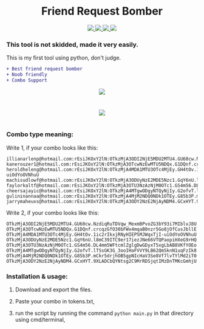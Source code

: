 <h1 align="center">Friend Request Bomber</h1>
<p align="center">
  <a href="https://github.com/Rdmo1/DisRo-Multi-Tool/blob/main/LICENSE">
    <img src="https://img.shields.io/badge/License-MIT-important">
  </a>
  <a href="https://www.python.org">
    <img src="https://img.shields.io/badge/Python-3.9-informational.svg">
  </a>
  <a href="https://github.com/AstraaDev">
    <img src="https://img.shields.io/github/downloads/fknMega/Friend-Request-Bomber/total.svg">
  </a>
  <a href="https://github.com/fknMega">
    <img src="https://komarev.com/ghpvc/?username=fknMega">
  </a>
</p>

### **This tool is not skidded, made it very easily.**
This is my first tool using python, don't judge.
```diff
+ Best friend request bomber
+ Noob friendly
+ Combo Support
```

<p align="center">
  <a href="https://github.com/fknMega/Friend-Request-Bomber/releases/tag/publish">
    <img src="http://en-ru.gigabyte-data.com/microsites/data/167/download-color.png">
  </a>
</p>

<h1 align="center"><img src="https://media.discordapp.net/attachments/976394322314403840/993806074471792640/firefox_lVBe2vub5C.gif"><h1>





### Combo type meaning:
Write 1, if your combo looks like this:
```
illianarlenp@hotmail.com:rEsiJKOxY2lN:OTkzMjA3ODI2NjE5MDU2MTU4.GU60cw.NzdiqRuTDVqw_MexmBPvoZG3bY93i7MIblvJ8U
kanerouzer1@hotmail.com:rEsiJKOxY2lN:OTkzMjA3OTcwNzEwMTU5NDQx.G1DQnf.crcqzGfO30bFWx4mqaB0nzr5Go8jOfCusJbllE
heroldheleng@hotmail.com:rEsiJKOxY2lN:OTkzMjA4MDA1MTU3OTc4MjEy.GH4tOv.1ic2rIkxjRNyHIEP5MJWqxTjI-uiOdYoOVNhuU
machisudlowf@hotmail.com:rEsiJKOxY2lN:OTkzMjA3ODUyNzE2MDE5Nzc1.GqY6nU.l8mC39ITC9er17iezJNe66VTQPaopiHXeG9rHQ
faylorkaltf@hotmail.com:rEsiJKOxY2lN:OTkzMjA3OTU3NzAzNjM0OTc1.GS4m56.DL4mm5WFtcmlZglgDwGDyxT5xgLbAB8VKfYOEo
cheersajayic@hotmail.com:rEsiJKOxY2lN:OTkzMjA4MTgwODgyNTQyNjIy.G2ofvT.lTSsGK3G_3ooIHaFVVY9LB62QmSknN1uqFzIk8
gulininannaa@hotmail.com:rEsiJKOxY2lN:OTkzMjA4MjM2NDQ0NDk1OTEy.G85b3P.mCkr5drjhOB5gpNIcHaV3Se8Vf7lvTYlMd2iT0
jarrymaheuxs@hotmail.com:rEsiJKOxY2lN:OTkzMjA3ODY2NzE2NjAyNDM4.GCxHYT.9XLADCbQYNtsg2C9MrRDSjqtIMzDnTMKcGmhjU
```

Write 2, if your combo looks like this:
```
OTkzMjA3ODI2NjE5MDU2MTU4.GU60cw.NzdiqRuTDVqw_MexmBPvoZG3bY93i7MIblvJ8U
OTkzMjA3OTcwNzEwMTU5NDQx.G1DQnf.crcqzGfO30bFWx4mqaB0nzr5Go8jOfCusJbllE
OTkzMjA4MDA1MTU3OTc4MjEy.GH4tOv.1ic2rIkxjRNyHIEP5MJWqxTjI-uiOdYoOVNhuU
OTkzMjA3ODUyNzE2MDE5Nzc1.GqY6nU.l8mC39ITC9er17iezJNe66VTQPaopiHXeG9rHQ
OTkzMjA3OTU3NzAzNjM0OTc1.GS4m56.DL4mm5WFtcmlZglgDwGDyxT5xgLbAB8VKfYOEo
OTkzMjA4MTgwODgyNTQyNjIy.G2ofvT.lTSsGK3G_3ooIHaFVVY9LB62QmSknN1uqFzIk8
OTkzMjA4MjM2NDQ0NDk1OTEy.G85b3P.mCkr5drjhOB5gpNIcHaV3Se8Vf7lvTYlMd2iT0
OTkzMjA3ODY2NzE2NjAyNDM4.GCxHYT.9XLADCbQYNtsg2C9MrRDSjqtIMzDnTMKcGmhjU
```

### Installation & usage:
1. Download and export the files.

2. Paste your combo in tokens.txt,

3. run the script by running the command `python main.py` in that directory using cmd/terminal,

